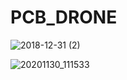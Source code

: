 # PCB_DRONE

![2018-12-31 (2)](https://user-images.githubusercontent.com/37435024/100572545-bc2a4900-32fb-11eb-9300-354ae82360bc.png)

![20201130_111533](https://user-images.githubusercontent.com/37435024/100573778-98b4cd80-32fe-11eb-83d2-def5871853ef.jpg)


